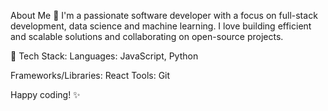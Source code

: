 About Me 👋
I'm a passionate software developer with a focus on  full-stack development, data science and machine learning. 
I love building efficient and scalable solutions and collaborating on open-source projects.

🔧 Tech Stack:
Languages: JavaScript, Python

Frameworks/Libraries: React
Tools: Git

Happy coding! ✨










<!---
LucaTegano/LucaTegano is a ✨ special ✨ repository because its `README.md` (this file) appears on your GitHub profile.
You can click the Preview link to take a look at your changes.
--->

